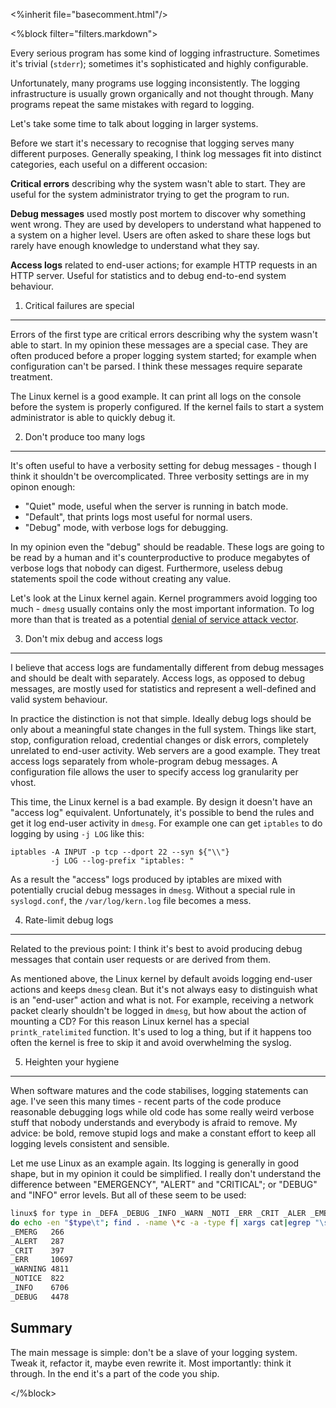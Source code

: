 
<%inherit file="basecomment.html"/>

<%block filter="filters.markdown">

Every serious program has some kind of logging infrastructure.
Sometimes it's trivial (`stderr`); sometimes it's sophisticated and
highly configurable.

Unfortunately, many programs use logging inconsistently. The logging
infrastructure is usually grown organically and not thought
through. Many programs repeat the same mistakes with regard to
logging.

Let's take some time to talk about logging in larger systems.


Before we start it's necessary to recognise that logging serves many
different purposes. Generally speaking, I think log messages fit into
distinct categories, each useful on a different occasion:

**Critical errors** describing why the system wasn't able to
start. They are useful for the system administrator trying to get the
program to run.

**Debug messages** used mostly post mortem to discover why something
went wrong. They are used by developers to understand what happened to a
system on a higher level. Users are often asked to share these logs
but rarely have enough knowledge to understand what they say.

**Access logs** related to end-user actions; for example
HTTP requests in an HTTP server. Useful for statistics and to debug
end-to-end system behaviour.


1) Critical failures are special
----

Errors of the first type are critical errors describing why the system wasn't able
to start. In my opinion these messages are a special case. They are
often produced before a proper logging system started; for example when
configuration can't be parsed. I think these messages require
separate treatment.

The Linux kernel is a good example. It can print all logs on the console
before the system is properly configured. If the kernel fails to start a
system administrator is able to quickly debug it.


2) Don't produce too many logs
----

It's often useful to have a verbosity setting for debug
messages - though I think it shouldn't be overcomplicated. Three
verbosity settings are in my opinon enough:

- "Quiet" mode, useful when the server is running in batch mode.
- "Default", that prints logs most useful for normal users.
- "Debug" mode, with verbose logs for debugging.

In my opinion even the "debug" should be readable. These logs are
going to be read by a human and it's counterproductive to produce
megabytes of verbose logs that nobody can digest. Furthermore, useless
debug statements spoil the code without creating any value.


Let's look at the Linux kernel again. Kernel programmers avoid logging
too much - `dmesg` usually contains only the most important
information. To log more than that is treated as a potential
[denial of service attack vector](https://lkml.org/lkml/2008/9/13/98).

3) Don't mix debug and access logs
----

I believe that access logs are fundamentally different from debug messages
and should be dealt with separately. Access logs, as opposed to debug
messages, are mostly used for statistics and represent a well-defined
and valid system behaviour.

In practice the distinction is not that simple. Ideally debug logs
should be only about a meaningful state changes in the full
system. Things like start, stop, configuration reload, credential
changes or disk errors, completely unrelated to end-user activity. Web
servers are a good example. They treat access logs separately from
whole-program debug messages. A configuration file allows the user to specify
access log granularity per vhost.


This time, the Linux kernel is a bad example. By design it doesn't have an
"access log" equivalent. Unfortunately, it's possible to bend the rules
and get it log end-user activity in `dmesg`. For example one can get
`iptables` to do logging by using `-j LOG` like this:

    iptables -A INPUT -p tcp --dport 22 --syn ${"\\"}
             -j LOG --log-prefix "iptables: "

As a result the "access" logs produced by iptables are mixed with
potentially crucial debug messages in `dmesg`. Without a special rule
in `syslogd.conf`, the `/var/log/kern.log` file becomes a mess.


4) Rate-limit debug logs
---

Related to the previous point: I think it's best to avoid producing
debug messages that contain user requests or are derived from them. 

As mentioned above, the Linux kernel by default avoids logging
end-user actions and keeps `dmesg` clean. But it's not always easy to
distinguish what is an "end-user" action and what is not. For example,
receiving a network packet clearly shouldn't be logged in `dmesg`, but
how about the action of mounting a CD?  For this reason Linux kernel
has a special `printk_ratelimited` function. It's used to log a thing,
but if it happens too often the kernel is free to skip it and avoid
overwhelming the syslog.


5) Heighten your hygiene
----

When software matures and the code stabilises, logging statements can
age. I've seen this many times - recent parts of the code produce
reasonable debugging logs while old code has some really weird
verbose stuff that nobody understands and everybody is afraid to
remove. My advice: be bold, remove stupid logs and make a constant
effort to keep all logging levels consistent and sensible.


Let me use Linux as an example again. Its logging is generally in
good shape, but in my opinion it could be simplified. I really don't
understand the difference between "EMERGENCY", "ALERT" and "CRITICAL";
or "DEBUG" and "INFO" error levels.  But all of these seem to be
used:

```.sh
linux$ for type in _DEFA _DEBUG _INFO _WARN _NOTI _ERR _CRIT _ALER _EMER;
do echo -en "$type\t"; find . -name \*c -a -type f| xargs cat|egrep "\sprintk"|grep KERN$type|wc -l; done
_EMERG   266
_ALERT   287
_CRIT    397
_ERR     10697
_WARNING 4811
_NOTICE  822
_INFO    6706
_DEBUG   4478
```

Summary
---

The main message is simple: don't be a slave of your logging
system. Tweak it, refactor it, maybe even rewrite it. Most importantly:
think it through. In the end it's a part of the code you ship.

</%block>
